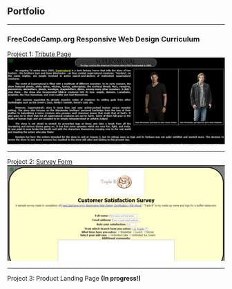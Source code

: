 ## Portfolio

---

### FreeCodeCamp.org	Responsive Web Design Curriculum

Project 1: [Tribute Page](https://codepen.io/dunemustier/full/qGyYVJ)
<img src="images/tribute-page.JPG"/>

---
Project 2: [Survey Form](https://codepen.io/dunemustier/full/BeOrOG)
<img src="images/survey.JPG"/>

---
Project 3: Product Landing Page **(In progress!)**
